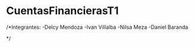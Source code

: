 # CuentasFinancierasT1
/*Integrantes:
-Delcy Mendoza
-Ivan Villalba
-Nilsa Meza
-Daniel Baranda

*/
